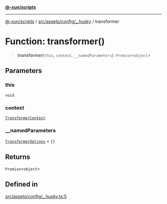 [**@-xun/scripts**](../../../../../README.md)

***

[@-xun/scripts](../../../../../README.md) / [src/assets/config/\_.husky](../README.md) / transformer

# Function: transformer()

> **transformer**(`this`, `context`, `__namedParameters`): `Promise`\<`object`\>

## Parameters

### this

`void`

### context

[`TransformerContext`](../../../type-aliases/TransformerContext.md)

### \_\_namedParameters

[`TransformerOptions`](../../../type-aliases/TransformerOptions.md) = `{}`

## Returns

`Promise`\<`object`\>

## Defined in

[src/assets/config/\_.husky.ts:5](https://github.com/Xunnamius/xscripts/blob/2521de366121a50ffeca631b4ec62db9c60657e5/src/assets/config/_.husky.ts#L5)
